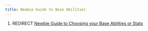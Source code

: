 ```yaml
---
title: Newbie Guide to Base Abilities
---
```


1.  REDIRECT [Newbie Guide to Choosing your Base Abilities or
    Stats](Newbie_Guide_to_Choosing_your_Base_Abilities_or_Stats "wikilink")